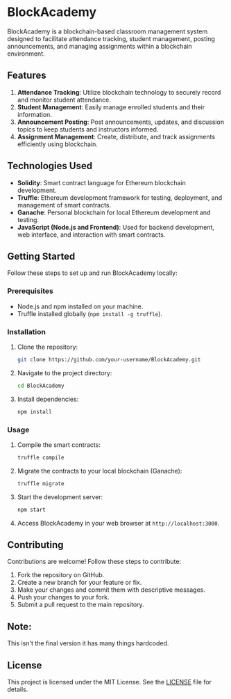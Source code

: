 # BlockAcademy

BlockAcademy is a blockchain-based classroom management system designed to facilitate attendance tracking, student management, posting announcements, and managing assignments within a blockchain environment.

## Features

1. **Attendance Tracking**: Utilize blockchain technology to securely record and monitor student attendance.
2. **Student Management**: Easily manage enrolled students and their information.
3. **Announcement Posting**: Post announcements, updates, and discussion topics to keep students and instructors informed.
4. **Assignment Management**: Create, distribute, and track assignments efficiently using blockchain.

## Technologies Used

- **Solidity**: Smart contract language for Ethereum blockchain development.
- **Truffle**: Ethereum development framework for testing, deployment, and management of smart contracts.
- **Ganache**: Personal blockchain for local Ethereum development and testing.
- **JavaScript (Node.js and Frontend)**: Used for backend development, web interface, and interaction with smart contracts.

## Getting Started

Follow these steps to set up and run BlockAcademy locally:

### Prerequisites

- Node.js and npm installed on your machine.
- Truffle installed globally (`npm install -g truffle`).

### Installation

1. Clone the repository:

    ```bash
    git clone https://github.com/your-username/BlockAcademy.git
    ```

2. Navigate to the project directory:

    ```bash
    cd BlockAcademy
    ```

3. Install dependencies:

    ```bash
    npm install
    ```

### Usage

1. Compile the smart contracts:

    ```bash
    truffle compile
    ```

2. Migrate the contracts to your local blockchain (Ganache):

    ```bash
    truffle migrate
    ```

3. Start the development server:

    ```bash
    npm start
    ```

4. Access BlockAcademy in your web browser at `http://localhost:3000`.

## Contributing

Contributions are welcome! Follow these steps to contribute:

1. Fork the repository on GitHub.
2. Create a new branch for your feature or fix.
3. Make your changes and commit them with descriptive messages.
4. Push your changes to your fork.
5. Submit a pull request to the main repository.

## Note: 
This isn't the final version it has many things hardcoded.

## License

This project is licensed under the MIT License. See the [LICENSE](LICENSE) file for details.
